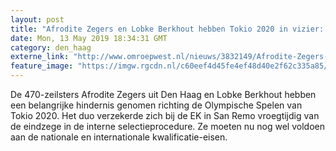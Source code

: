 ```yaml
---
layout: post
title: "Afrodite Zegers en Lobke Berkhout hebben Tokio 2020 in vizier: 'Zelf afgedwongen'"
date: Mon, 13 May 2019 18:34:31 GMT
category: den_haag
externe_link: "http://www.omroepwest.nl/nieuws/3832149/Afrodite-Zegers-en-Lobke-Berkhout-hebben-Tokio-2020-in-vizier-Zelf-afgedwongen"
feature_image: "https://imgw.rgcdn.nl/c60eef4d45fe4ef48d40e2f62c335a85/opener/3817075.jpg"
---
```


De 470-zeilsters Afrodite Zegers uit Den Haag en Lobke Berkhout hebben een belangrijke hindernis genomen richting de Olympische Spelen van Tokio 2020. Het duo verzekerde zich bij de EK in San Remo vroegtijdig van de eindzege in de interne selectieprocedure. Ze moeten nu nog wel voldoen aan de nationale en internationale kwalificatie-eisen.
